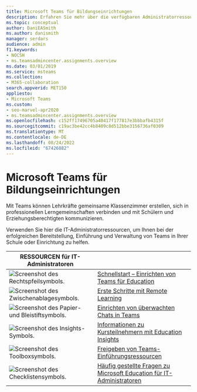```yaml
---
title: Microsoft Teams für Bildungseinrichtungen
description: Erfahren Sie mehr über die verfügbaren Administratorressourcen, die Ihnen helfen, Teams in Ihrer Schule oder Einrichtung erfolgreich bereitzustellen, einzuführen und zu verwalten.
ms.topic: conceptual
author: DaniEASmith
ms.author: danismith
manager: serdars
audience: admin
f1.keywords:
- NOCSH
- ms.teamsadmincenter.assignments.overview
ms.date: 03/01/2019
ms.service: msteams
ms.collection:
- M365-collaboration
search.appverid: MET150
appliesto:
- Microsoft Teams
ms.custom:
- seo-marvel-apr2020
- ms.teamsadmincenter.assignments.overview
ms.openlocfilehash: c152ff17496705a40417f177817e3bbbafb4315f
ms.sourcegitcommit: c19ac3be42cc4b8409c8d512bbe3156736af0309
ms.translationtype: MT
ms.contentlocale: de-DE
ms.lasthandoff: 08/24/2022
ms.locfileid: "67426882"
---
```

# <a name="teams-for-education"></a>Microsoft Teams für Bildungseinrichtungen

Mit Teams können Lehrkräfte gemeinsame Klassenzimmer erstellen, sich in professionellen Lerngemeinschaften verbinden und mit Schülern und Erziehungsberechtigten kommunizieren.

Verwenden Sie hier die IT-Administratorressourcen, um Ihnen bei der erfolgreichen Bereitstellung, Einführung und Verwaltung von Teams in Ihrer Schule oder Einrichtung zu helfen.

| RESSOURCEN für IT-Administratoren | &nbsp; |
| ------------------ | ------ |
| ![Screenshot des Rechtspfeilsymbols.](../media/arrow-right-2-teams.svg)  |  [Schnellstart – Einrichten von Teams für Education](../teams-quick-start-guide-edu.md) |
| ![Screenshot des Zwischenablagesymbols.](../media/tasks-teams-copy.svg)  |  [Erste Schritte mit Remote Learning](../remote-learning-edu.md) |
| ![Screenshot des Papier- und Bleistiftsymbols.](../media/sign-up-teams.svg) | [Einrichten von überwachten Chats in Teams](../supervise-chats-edu.md) |
| ![Screenshot des Insights-Symbols.](../media/insights-teams.svg) | [Informationen zu Kursteilnehmern mit Education Insights](../class-insights.md) |
| ![Screenshot des Toolboxsymbols.](../media/toolbox.svg)  |  [Freigeben von Teams-Einführungsressourcen](../resources-teams-edu.md) |
| ![Screenshot des Checklistensymbols.](../media/task-checklist-planning-teams.svg)  |  [Häufig gestellte Fragen zu Microsoft Education für IT-Administratoren](../plan-teams-governance-edu.md) |
